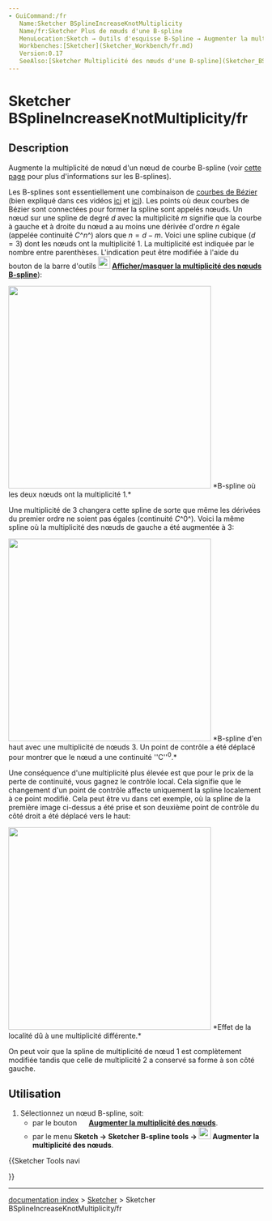 ```yaml
---
- GuiCommand:/fr
   Name:Sketcher BSplineIncreaseKnotMultiplicity
   Name/fr:Sketcher Plus de nœuds d'une B-spline
   MenuLocation:Sketch → Outils d'esquisse B-Spline → Augmenter la multiplicité de noeuds
   Workbenches:[Sketcher](Sketcher_Workbench/fr.md)
   Version:0.17
   SeeAlso:[Sketcher Multiplicité des nœuds d'une B-spline](Sketcher_BSplineKnotMultiplicity/fr.md), [Sketcher Moins de nœuds d'une B-spline](Sketcher_BSplineDecreaseKnotMultiplicity/fr.md)
---
```


# Sketcher BSplineIncreaseKnotMultiplicity/fr

## Description

Augmente la multiplicité de nœud d\'un nœud de courbe B-spline (voir [cette page](B-Splines/fr.md) pour plus d\'informations sur les B-splines).

Les B-splines sont essentiellement une combinaison de [courbes de Bézier](B-Splines/fr#Courbes_de_B.C3.A9zier.md) (bien expliqué dans ces vidéos [ici](https://www.youtube.com/watch?v=bE1MrrqBAl8) et [ici](https://www.youtube.com/watch?v=xXJylM2S72s)). Les points où deux courbes de Bézier sont connectées pour former la spline sont appelés nœuds. Un nœud sur une spline de degré *d* avec la multiplicité *m* signifie que la courbe à gauche et à droite du nœud a au moins une dérivée d\'ordre *n* égale (appelée continuité *C*^*n*^) alors que $n=d-m$.
Voici une spline cubique ($d=3$) dont les nœuds ont la multiplicité 1. La multiplicité est indiquée par le nombre entre parenthèses. L\'indication peut être modifiée à l\'aide du bouton de la barre d\'outils **<img src=images/_Sketcher_BSplineKnotMultiplicity.svg style="width:24px"> [Afficher/masquer la multiplicité des nœuds B-spline](Sketcher_BSplineKnotMultiplicity/fr.md)**):

<img alt="" src=images/Sketcher_KnotMultiplicity_multiplicity1.png  style="width:400px;"> 
*B-spline où les deux nœuds ont la multiplicité 1.*

Une multiplicité de 3 changera cette spline de sorte que même les dérivées du premier ordre ne soient pas égales (continuité *C*^0^). Voici la même spline où la multiplicité des nœuds de gauche a été augmentée à 3:

<img alt="" src=images/Sketcher_KnotMultiplicity_multiplicity3.png  style="width:400px;"> 
*B-spline d'en haut avec une multiplicité de nœuds 3. Un point de contrôle a été déplacé pour montrer que le nœud a une continuité ''C''<sup>0</sup>.*

Une conséquence d\'une multiplicité plus élevée est que pour le prix de la perte de continuité, vous gagnez le contrôle local. Cela signifie que le changement d\'un point de contrôle affecte uniquement la spline localement à ce point modifié. Cela peut être vu dans cet exemple, où la spline de la première image ci-dessus a été prise et son deuxième point de contrôle du côté droit a été déplacé vers le haut:

<img alt="" src=images/Sketcher_KnotMultiplicity_locality.png  style="width:400px;"> 
*Effet de la localité dû à une multiplicité différente.*

On peut voir que la spline de multiplicité de nœud 1 est complètement modifiée tandis que celle de multiplicité 2 a conservé sa forme à son côté gauche.

## Utilisation

1.  Sélectionnez un nœud B-spline, soit:
    -   par le bouton **<img src=images/Sketcher_BSplineIncreaseKnotMultiplicity.svg style="width:16px"> [Augmenter la multiplicité des nœuds](Sketcher_BSplineIncreaseKnotMultiplicity/fr.md)**.
    -   par le menu **Sketch → Sketcher B-spline tools → <img src=images/_Sketcher_BSplineIncreaseKnotMultiplicity.svg style="width:24px"> Augmenter la multiplicité des nœuds**.





{{Sketcher Tools navi

}}

---
[documentation index](../README.md) > [Sketcher](Sketcher_Workbench.md) > Sketcher BSplineIncreaseKnotMultiplicity/fr
